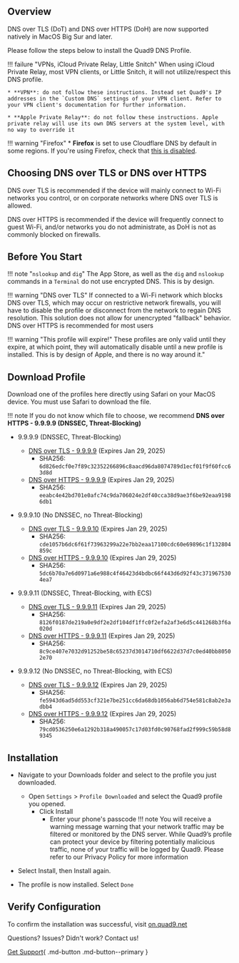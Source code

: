 ## Overview

DNS over TLS (DoT) and DNS over HTTPS (DoH) are now supported natively in MacOS Big Sur and later.

Please follow the steps below to install the Quad9 DNS Profile.

!!! failure "VPNs, iCloud Private Relay, Little Snitch"
    When using iCloud Private Relay, most VPN clients, or Little Snitch, it will not utilize/respect this DNS profile.

    * **VPN**: do not follow these instructions. Instead set Quad9's IP addresses in the `Custom DNS` settings of your VPN client. Refer to your VPN client's documentation for further information.
   
    * **Apple Private Relay**: do not follow these instructions. Apple private relay will use its own DNS servers at the system level, with no way to override it

!!! warning "Firefox"
    * **Firefox** is set to use Cloudflare DNS by default in some regions. If you're using Firefox, check that [this is disabled](https://support.mozilla.org/en-US/kb/dns-over-https#w_configure-doh-protection-settings).


## Choosing DNS over TLS or DNS over HTTPS

DNS over TLS is recommended if the device will mainly connect to Wi-Fi networks you control, or on corporate networks where DNS over TLS is allowed.

DNS over HTTPS is recommended if the device will frequently connect to guest Wi-Fi, and/or networks you do not administrate, as DoH is not as commonly blocked on firewalls.

## Before You Start

!!! note "`nslookup` and `dig`"
    The App Store, as well as the `dig` and `nslookup` commands in a `Terminal` do not use encrypted DNS. This is by design.

!!! warning "DNS over TLS"
    If connected to a Wi-Fi network which blocks DNS over TLS, which may occur on restrictive network firewalls, you will have to disable the profile or disconnect from the network to regain DNS resolution. This solution does not allow for unencrypted "fallback" behavior. DNS over HTTPS is recommended for most users

!!! warning "This profile will expire!"
    These profiles are only valid until they expire, at which point, they will automatically disable until a new profile is installed. This is by design of Apple, and there is no way around it."

## Download Profile
Download one of the profiles here directly using Safari on your MacOS device. You must use Safari to download the file.

!!! note
    If you do not know which file to choose, we recommend **DNS over HTTPS - 9.9.9.9 (DNSSEC, Threat-Blocking)**

* 9.9.9.9 (DNSSEC, Threat-Blocking)
    * [DNS over TLS - 9.9.9.9](https://docs.quad9.net/assets/mobileconfig/Quad9_Secured_DNS_over_TLS_20250129.mobileconfig) (Expires Jan 29, 2025)
        * SHA256: `6d826edcf0e7f89c32352266896c8aacd96da8074789d1ecf01f9f60fcc63d8d`
    * [DNS over HTTPS - 9.9.9.9](https://docs.quad9.net/assets/mobileconfig/Quad9_Secured_DNS_over_HTTPS_20250129.mobileconfig) (Expires Jan 29, 2025)
        * SHA256: `eeabc4e42bd701e0afc74c9da706024e2df40cca38d9ae3f6be92eaa91986db1`

* 9.9.9.10 (No DNSSEC, no Threat-Blocking)
    * [DNS over TLS - 9.9.9.10](https://docs.quad9.net/assets/mobileconfig/Quad9_un_Secured_DNS_over_TLS_20250129.mobileconfig) (Expires Jan 29, 2025)
        * SHA256: `cde1057b6dc6f61f73963299a22e7bb2eaa17100cdc60e69896c1f132804859c`
    * [DNS over HTTPS  - 9.9.9.10](https://docs.quad9.net/assets/mobileconfig/Quad9_un_Secured_DNS_over_HTTPS_20250129.mobileconfig) (Expires Jan 29, 2025)
        * SHA256: `5dc6b70a7e6d0971a6e988c4f46423d4bdbc66f443d6d92f43c3719675304ea7`

* 9.9.9.11 (DNSSEC, Threat-Blocking, with ECS)
    * [DNS over TLS - 9.9.9.11](https://docs.quad9.net/assets/mobileconfig/Quad9_Secured_DNS_over_TLS_ECS_20250129.mobileconfig) (Expires Jan 29, 2025)
        * SHA256: `8126f0187de219a0e9df2e2df104df1ffc0f2efa2af3e6d5c441268b3f6a020d`
    * [DNS over HTTPS - 9.9.9.11](https://docs.quad9.net/assets/mobileconfig/Quad9_Secured_DNS_over_HTTPS_ECS_20250129.mobileconfig) (Expires Jan 29, 2025)
        * SHA256: `8c9ce407e7032d91252be58c65237d3014710df6622d37d7c0ed40bb80502e70`

* 9.9.9.12 (No DNSSEC, no Threat-Blocking, with ECS)
    * [DNS over TLS - 9.9.9.12](https://docs.quad9.net/assets/mobileconfig/Quad9_un_Secured_DNS_over_TLS_ECS_20250129.mobileconfig) (Expires Jan 29, 2025)
        * SHA256: `fe5943d6ad5dd553cf321e7be251cc6da68db1056ab6d754e581c8ab2e3adbb4`
    * [DNS over HTTPS - 9.9.9.12](https://docs.quad9.net/assets/mobileconfig/Quad9_un_Secured_DNS_over_HTTPS_ECS_20250129.mobileconfig) (Expires Jan 29, 2025)
        * SHA256: `79cd0536250e6a1292b318a490057c17d03fd0c90768fad2f999c59b58d89345`

## Installation

* Navigate to your Downloads folder and select to the profile you just downloaded.
    * Open `Settings` > `Profile Downloaded` and select the Quad9 profile you opened.
        * Click Install
            * Enter your phone's passcode
!!! note
    You will receive a warning message warning that your network traffic may be filtered or monitored by the DNS server. While Quad9’s profile can protect your device by filtering potentially malicious traffic, none of your traffic will be logged by Quad9. Please refer to our Privacy Policy for more information

* Select Install, then Install again.

* The profile is now installed. Select `Done`

## Verify Configuration

To confirm the installation was successful, visit [on.quad9.net](https://on.quad9.net)

Questions? Issues? Didn't work? Contact us!

[Get Support](https://quad9.net/support/contact){ .md-button .md-button--primary }
